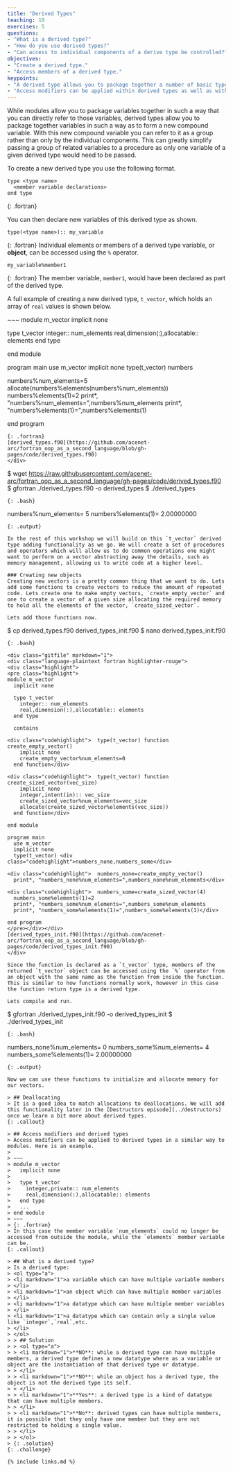```yaml
---
title: "Derived Types"
teaching: 10
exercises: 5
questions:
- "What is a derived type?"
- "How do you use derived types?"
- "Can access to individual components of a derive type be controlled?"
objectives:
- "Create a derived type."
- "Access members of a derived type."
keypoints:
- "A derived type allows you to package together a number of basic types that can then be thought of collectively as one new derived type."
- "Access modifiers can be applied within derived types as well as within modules to restrict access to members of that derived type."
---
```


While modules allow you to package variables together in such a way that you can directly refer to those variables, derived types allow you to package together variables in such a way as to form a new compound variable. With this new compound variable you can refer to it as a group rather than only by the individual components. This can greatly simplify passing a group of related variables to a procedure as only one variable of a given derived type would need to be passed.

To create a new derived type you use the following format.
~~~
type <type name>
  <member variable declarations>
end type
~~~
{: .fortran}

You can then declare new variables of this derived type as shown.
~~~
type(<type name>):: my_variable
~~~
{: .fortran}
Individual elements or members of a derived type variable, or **object**, can be accessed using the `%` operator.
~~~
my_variable%member1
~~~
{: .fortran}
The member variable, `member1`, would have been declared as part of the derived type.

A full example of creating a new derived type, `t_vector`, which holds an array of `real` values is shown below.

<div class="gitfile" markdown="1">
~~~
module m_vector
  implicit none
  
  type t_vector
    integer:: num_elements
    real,dimension(:),allocatable:: elements
  end type
  
end module

program main
  use m_vector
  implicit none
  type(t_vector) numbers
  
  numbers%num_elements=5
  allocate(numbers%elements(numbers%num_elements))
  numbers%elements(1)=2
  print*, "numbers%num_elements=",numbers%num_elements
  print*, "numbers%elements(1)=",numbers%elements(1)
  
end program
~~~
{: .fortran}
[derived_types.f90](https://github.com/acenet-arc/fortran_oop_as_a_second_language/blob/gh-pages/code/derived_types.f90)
</div>

~~~
$ wget https://raw.githubusercontent.com/acenet-arc/fortran_oop_as_a_second_language/gh-pages/code/derived_types.f90
$ gfortran ./derived_types.f90 -o derived_types
$ ./derived_types
~~~
{: .bash}

~~~
 numbers%num_elements=           5
 numbers%elements(1)=   2.00000000
~~~
{: .output}

In the rest of this workshop we will build on this `t_vector` derived type adding functionality as we go. We will create a set of procedures and operators which will allow us to do common operations one might want to perform on a vector abstracting away the details, such as memory management, allowing us to write code at a higher level.

### Creating new objects
Creating new vectors is a pretty common thing that we want to do. Lets add some functions to create vectors to reduce the amount of repeated code. Lets create one to make empty vectors, `create_empty_vector` and one to create a vector of a given size allocating the required memory to hold all the elements of the vector, `create_sized_vector`.

Lets add those functions now.

~~~
$ cp derived_types.f90 derived_types_init.f90
$ nano derived_types_init.f90
~~~
{: .bash}

<div class="gitfile" markdown="1">
<div class="language-plaintext fortran highlighter-rouge">
<div class="highlight">
<pre class="highlight">
module m_vector
  implicit none
  
  type t_vector
    integer:: num_elements
    real,dimension(:),allocatable:: elements
  end type
  
  contains
  
<div class="codehighlight">  type(t_vector) function create_empty_vector()
    implicit none
    create_empty_vector%num_elements=0
  end function</div>
  
<div class="codehighlight">  type(t_vector) function create_sized_vector(vec_size)
    implicit none
    integer,intent(in):: vec_size
    create_sized_vector%num_elements=vec_size
    allocate(create_sized_vector%elements(vec_size))
  end function</div>
  
end module

program main
  use m_vector
  implicit none
  type(t_vector) <div class="codehighlight">numbers_none,numbers_some</div>
  
<div class="codehighlight">  numbers_none=create_empty_vector()
  print*, "numbers_none%num_elements=",numbers_none%num_elements</div>
  
<div class="codehighlight">  numbers_some=create_sized_vector(4)
  numbers_some%elements(1)=2
  print*, "numbers_some%num_elements=",numbers_some%num_elements
  print*, "numbers_some%elements(1)=",numbers_some%elements(1)</div>
  
end program
</pre></div></div>
[derived_types_init.f90](https://github.com/acenet-arc/fortran_oop_as_a_second_language/blob/gh-pages/code/derived_types_init.f90)
</div>

Since the function is declared as a `t_vector` type, members of the returned `t_vector` object can be accessed using the `%` operator from an object with the same name as the function from inside the function. This is similar to how functions normally work, however in this case the function return type is a derived type.

Lets compile and run.
~~~
$ gfortran ./derived_types_init.f90 -o derived_types_init
$ ./derived_types_init
~~~
{: .bash}

~~~
 numbers_none%num_elements=           0
 numbers_some%num_elements=           4
 numbers_some%elements(1)=   2.00000000
~~~
{: .output}

Now we can use these functions to initialize and allocate memory for our vectors.

> ## Deallocating
> It is a good idea to match allocations to deallocations. We will add this functionality later in the [Destructors episode](../destructors) once we learn a bit more about derived types.
{: .callout}

> ## Access modifiers and derived types
> Access modifiers can be applied to derived types in a similar way to modules. Here is an example.
> 
> ~~~
> module m_vector
>   implicit none
>   
>   type t_vector
>     integer,private:: num_elements
>     real,dimension(:),allocatable:: elements
>   end type
>   ...
> end module
> ~~~
> {: .fortran}
> In this case the member variable `num_elements` could no longer be accessed from outside the module, while the `elements` member variable can be.
{: .callout}

> ## What is a derived type?
> Is a derived type:
> <ol type="a">
> <li markdown="1">a variable which can have multiple variable members
> </li>
> <li markdown="1">an object which can have multiple member variables
> </li>
> <li markdown="1">a datatype which can have multiple member variables
> </li>
> <li markdown="1">a datatype which can contain only a single value like `integer`,`real`,etc.
> </li>
> </ol>
> > ## Solution
> > <ol type="a">
> > <li markdown="1">**NO**: while a derived type can have multiple members, a derived type defines a new datatype where as a variable or object are the instantiation of that derived type or datatype.
> > </li>
> > <li markdown="1">**NO**: while an object has a derived type, the object is not the derived type its self.
> > </li>
> > <li markdown="1">**Yes**: a derived type is a kind of datatype that can have multiple members.
> > </li>
> > <li markdown="1">**No**: derived types can have multiple members, it is possible that they only have one member but they are not restricted to holding a single value.
> > </li>
> > </ol>
> {: .solution}
{: .challenge}

{% include links.md %}

